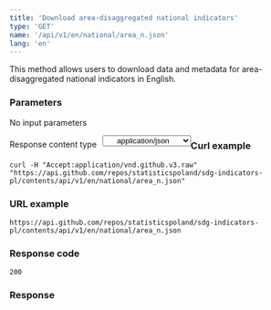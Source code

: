 ```yaml
---
title: 'Download area-disaggregated national indicators'
type: 'GET'
name: '/api/v1/en/national/area_n.json'
lang: 'en'
---
```


This method allows users to download data and metadata for area-disaggregated national indicators in English.

### Parameters

<p>No input parameters</p>

<p style='float:left;margin-top: 7px;'>Response content type</p>
<select style='float:left;padding: 0px 15px;width: 155px;margin-left: 10px;text-align-last: center;'>
  <option>application/json</option>
</select>

<div id='exampleNatArea'>

<h3 id="przykładowy-curl">Curl example</h3>

<p><code class="highlighter-rouge">curl -H "Accept:application/vnd.github.v3.raw" "https://api.github.com/repos/statisticspoland/sdg-indicators-pl/contents/api/v1/en/national/area_n.json"</code></p>

<h3 id="przykładowy-url">URL example</h3>

<p><code class="highlighter-rouge">https://api.github.com/repos/statisticspoland/sdg-indicators-pl/contents/api/v1/en/national/area_n.json</code></p>

<h3 id="przykładowy-kod-odpowiedzi">Response code</h3>

<p><code class="highlighter-rouge">200</code></p>

<h3 id="przykładowa-odpowiedź">Response</h3>

<p><code class="highlighter-rouge" id="show-data-NatArea">
</code></p>

</div>


<script>

$.getJSON('https://sdg.gov.pl/api/v1/en/national/area_n.json', function(data) {
    $('#show-data-NatArea').html(JSON.stringify(data, null, 2));
});

</script>

